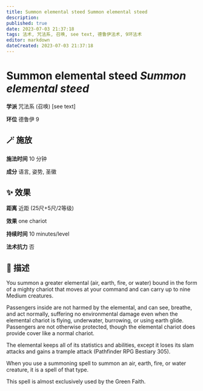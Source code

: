 ```yaml
---
title: Summon elemental steed Summon elemental steed
description: 
published: true
date: 2023-07-03 21:37:18
tags: 法术, 咒法系, 召唤, see text, 德鲁伊法术, 9环法术
editor: markdown
dateCreated: 2023-07-03 21:37:18
---
```


# **Summon elemental steed** *Summon elemental steed*

**学派** 咒法系 (召唤) \[see text\] 

**环位** 德鲁伊 9

## 🪄 施放

**施法时间** 10 分钟

**成分** 语言, 姿势, 圣徽

## ✨ 效果  

**距离** 近距 (25尺+5尺/2等级) 

**效果** one chariot 

**持续时间** 10 minutes/level 

**法术抗力** 否

## 📖 描述

You summon a greater elemental (air, earth, fire, or water) bound in the form of a mighty chariot that moves at your command and can carry up to nine Medium creatures.

Passengers inside are not harmed by the elemental, and can see, breathe, and act normally, suffering no environmental damage even when the elemental chariot is flying, underwater, burrowing, or using earth glide. Passengers are not otherwise protected, though the elemental chariot does provide cover like a normal chariot.

The elemental keeps all of its statistics and abilities, except it loses its slam attacks and gains a trample attack (Pathfinder RPG Bestiary 305).

When you use a summoning spell to summon an air, earth, fire, or water creature, it is a spell of that type.

This spell is almost exclusively used by the Green Faith.
    